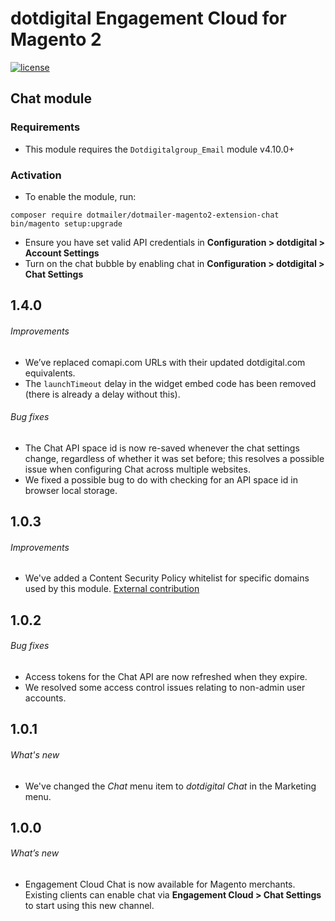 # dotdigital Engagement Cloud for Magento 2
[![license](https://img.shields.io/github/license/mashape/apistatus.svg)](LICENSE.md)
## Chat module

### Requirements

- This module requires the `Dotdigitalgroup_Email` module v4.10.0+

### Activation

- To enable the module, run:
 ```
 composer require dotmailer/dotmailer-magento2-extension-chat
 bin/magento setup:upgrade
 ```
- Ensure you have set valid API credentials in **Configuration > dotdigital > Account Settings**
- Turn on the chat bubble by enabling chat in **Configuration > dotdigital > Chat Settings**

## 1.4.0

###### Improvements
- We’ve replaced comapi.com URLs with their updated dotdigital.com equivalents.
- The `launchTimeout` delay in the widget embed code has been removed (there is already a delay without this).

###### Bug fixes
- The Chat API space id is now re-saved whenever the chat settings change, regardless of whether it was set before; this resolves a possible issue when configuring Chat across multiple websites. 
- We fixed a possible bug to do with checking for an API space id in browser local storage.

## 1.0.3

###### Improvements
- We've added a Content Security Policy whitelist for specific domains used by this module. [External contribution](https://github.com/dotmailer/dotmailer-magento2-extension-chat/pull/1)

## 1.0.2

###### Bug fixes
- Access tokens for the Chat API are now refreshed when they expire.
- We resolved some access control issues relating to non-admin user accounts.

## 1.0.1

###### What's new
- We've changed the _Chat_ menu item to _dotdigital Chat_ in the Marketing menu.

## 1.0.0

###### What’s new
- Engagement Cloud Chat is now available for Magento merchants. Existing clients can enable chat via **Engagement Cloud > Chat Settings** to start using this new channel.  

